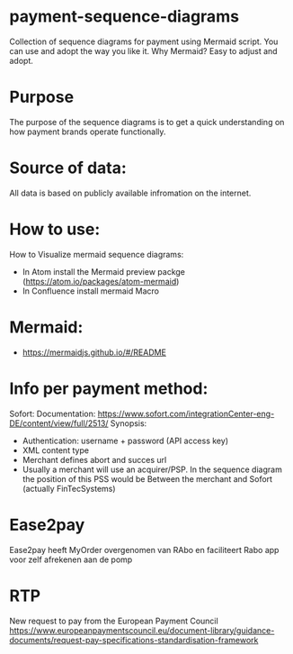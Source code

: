 # payment-sequence-diagrams
Collection of sequence diagrams for payment using Mermaid script. You can use and adopt the way you like it. Why Mermaid? Easy to adjust and adopt.


# Purpose
The purpose of the sequence diagrams is to get a quick understanding on how payment brands operate functionally. 

# Source of data:
All data is based on publicly available infromation on the internet.

# How to use:
How to Visualize mermaid sequence diagrams:
- In Atom install the Mermaid preview packge (https://atom.io/packages/atom-mermaid)
- In Confluence install mermaid Macro

# Mermaid:
- https://mermaidjs.github.io/#/README


# Info per payment method:
Sofort:
Documentation: https://www.sofort.com/integrationCenter-eng-DE/content/view/full/2513/
Synopsis:
- Authentication: username + password (API access key)
- XML content type
- Merchant defines abort and succes url 
- Usually a merchant will use an acquirer/PSP. In the sequence diagram the position of this PSS would be Between the merchant and Sofort (actually FinTecSystems) 

# Ease2pay
Ease2pay heeft MyOrder overgenomen van RAbo en faciliteert Rabo app voor zelf afrekenen aan de pomp

# RTP
New request to pay from the European Payment Council
https://www.europeanpaymentscouncil.eu/document-library/guidance-documents/request-pay-specifications-standardisation-framework



